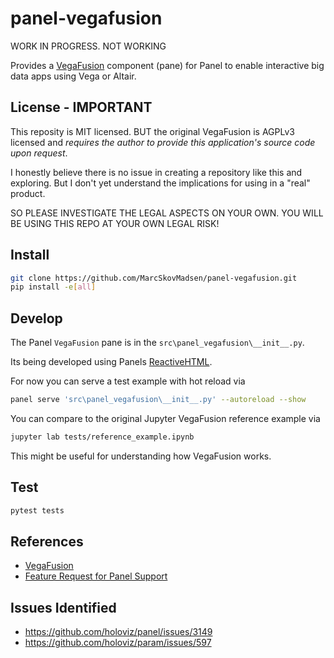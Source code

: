 # panel-vegafusion

WORK IN PROGRESS. NOT WORKING

Provides a [VegaFusion](https://github.com/vegafusion/vegafusion) component (pane) for Panel to enable interactive big data apps using Vega or Altair.

## License - IMPORTANT

This reposity is MIT licensed. BUT the original VegaFusion is AGPLv3 licensed and *requires the
author to provide this application's source code upon request*.

I honestly believe there is no issue in creating a repository like this and exploring. But I
don't yet understand the implications for using in a "real" product.

SO PLEASE INVESTIGATE THE LEGAL ASPECTS ON YOUR OWN. YOU WILL BE USING THIS REPO AT YOUR OWN
LEGAL RISK!

## Install

```bash
git clone https://github.com/MarcSkovMadsen/panel-vegafusion.git
pip install -e[all]
```

## Develop

The Panel `VegaFusion` pane is in the `src\panel_vegafusion\__init__.py`.

Its being developed using Panels [ReactiveHTML](https://panel.holoviz.org/user_guide/Custom_Components.html#reactivehtml-components).

For now you can serve a test example with hot reload via

```bash
panel serve 'src\panel_vegafusion\__init__.py' --autoreload --show
```

You can compare to the original Jupyter VegaFusion reference example via

```bash
jupyter lab tests/reference_example.ipynb
```

This might be useful for understanding how VegaFusion works.

## Test

```bash
pytest tests
```

## References

- [VegaFusion](https://github.com/vegafusion/vegafusion)
- [Feature Request for Panel Support](https://github.com/vegafusion/vegafusion/issues/62)

## Issues Identified

- https://github.com/holoviz/panel/issues/3149
- https://github.com/holoviz/param/issues/597